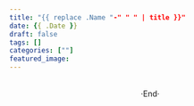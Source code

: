 ```yaml
---
title: "{{ replace .Name "-" " " | title }}"
date: {{ .Date }}
draft: false
tags: []
categories: [""]
featured_image: 
---
```

<!-- 
<img alt="" src="https://mogeko.github.io/blog-images/r/{{ replace .Name "-" " " | title }}/" >
<span class="spoiler" ></span>
&emsp;&emsp;
 -->









<br>

<center>  ·End·  </center>